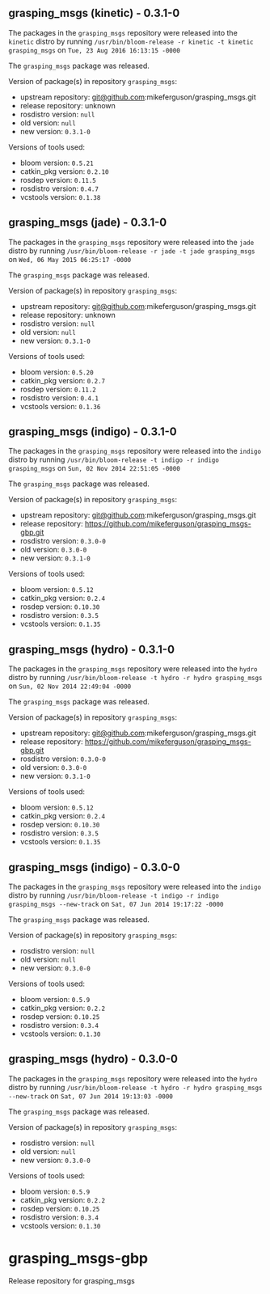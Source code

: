 ## grasping_msgs (kinetic) - 0.3.1-0

The packages in the `grasping_msgs` repository were released into the `kinetic` distro by running `/usr/bin/bloom-release -r kinetic -t kinetic grasping_msgs` on `Tue, 23 Aug 2016 16:13:15 -0000`

The `grasping_msgs` package was released.

Version of package(s) in repository `grasping_msgs`:

- upstream repository: git@github.com:mikeferguson/grasping_msgs.git
- release repository: unknown
- rosdistro version: `null`
- old version: `null`
- new version: `0.3.1-0`

Versions of tools used:

- bloom version: `0.5.21`
- catkin_pkg version: `0.2.10`
- rosdep version: `0.11.5`
- rosdistro version: `0.4.7`
- vcstools version: `0.1.38`


## grasping_msgs (jade) - 0.3.1-0

The packages in the `grasping_msgs` repository were released into the `jade` distro by running `/usr/bin/bloom-release -r jade -t jade grasping_msgs` on `Wed, 06 May 2015 06:25:17 -0000`

The `grasping_msgs` package was released.

Version of package(s) in repository `grasping_msgs`:
- upstream repository: git@github.com:mikeferguson/grasping_msgs.git
- release repository: unknown
- rosdistro version: `null`
- old version: `null`
- new version: `0.3.1-0`

Versions of tools used:
- bloom version: `0.5.20`
- catkin_pkg version: `0.2.7`
- rosdep version: `0.11.2`
- rosdistro version: `0.4.1`
- vcstools version: `0.1.36`


## grasping_msgs (indigo) - 0.3.1-0

The packages in the `grasping_msgs` repository were released into the `indigo` distro by running `/usr/bin/bloom-release -t indigo -r indigo grasping_msgs` on `Sun, 02 Nov 2014 22:51:05 -0000`

The `grasping_msgs` package was released.

Version of package(s) in repository `grasping_msgs`:
- upstream repository: git@github.com:mikeferguson/grasping_msgs.git
- release repository: https://github.com/mikeferguson/grasping_msgs-gbp.git
- rosdistro version: `0.3.0-0`
- old version: `0.3.0-0`
- new version: `0.3.1-0`

Versions of tools used:
- bloom version: `0.5.12`
- catkin_pkg version: `0.2.4`
- rosdep version: `0.10.30`
- rosdistro version: `0.3.5`
- vcstools version: `0.1.35`


## grasping_msgs (hydro) - 0.3.1-0

The packages in the `grasping_msgs` repository were released into the `hydro` distro by running `/usr/bin/bloom-release -t hydro -r hydro grasping_msgs` on `Sun, 02 Nov 2014 22:49:04 -0000`

The `grasping_msgs` package was released.

Version of package(s) in repository `grasping_msgs`:
- upstream repository: git@github.com:mikeferguson/grasping_msgs.git
- release repository: https://github.com/mikeferguson/grasping_msgs-gbp.git
- rosdistro version: `0.3.0-0`
- old version: `0.3.0-0`
- new version: `0.3.1-0`

Versions of tools used:
- bloom version: `0.5.12`
- catkin_pkg version: `0.2.4`
- rosdep version: `0.10.30`
- rosdistro version: `0.3.5`
- vcstools version: `0.1.35`


## grasping_msgs (indigo) - 0.3.0-0

The packages in the `grasping_msgs` repository were released into the `indigo` distro by running `/usr/bin/bloom-release -t indigo -r indigo grasping_msgs --new-track` on `Sat, 07 Jun 2014 19:17:22 -0000`

The `grasping_msgs` package was released.

Version of package(s) in repository `grasping_msgs`:
- rosdistro version: `null`
- old version: `null`
- new version: `0.3.0-0`

Versions of tools used:
- bloom version: `0.5.9`
- catkin_pkg version: `0.2.2`
- rosdep version: `0.10.25`
- rosdistro version: `0.3.4`
- vcstools version: `0.1.30`


## grasping_msgs (hydro) - 0.3.0-0

The packages in the `grasping_msgs` repository were released into the `hydro` distro by running `/usr/bin/bloom-release -t hydro -r hydro grasping_msgs --new-track` on `Sat, 07 Jun 2014 19:13:03 -0000`

The `grasping_msgs` package was released.

Version of package(s) in repository `grasping_msgs`:
- rosdistro version: `null`
- old version: `null`
- new version: `0.3.0-0`

Versions of tools used:
- bloom version: `0.5.9`
- catkin_pkg version: `0.2.2`
- rosdep version: `0.10.25`
- rosdistro version: `0.3.4`
- vcstools version: `0.1.30`


grasping_msgs-gbp
=================

Release repository for grasping_msgs
